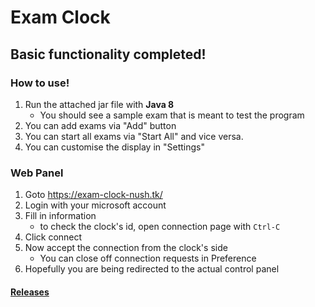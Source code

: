 # Exam Clock

## Basic functionality completed!

### How to use!
1. Run the attached jar file with **Java 8**
   - You should see a sample exam that is meant to test the program
2. You can add exams via "Add" button
3. You can start all exams via "Start All" and vice versa.
4. You can customise the display in "Settings"

### Web Panel
1. Goto https://exam-clock-nush.tk/
2. Login with your microsoft account
3. Fill in information
   * to check the clock's id, open connection page with `Ctrl-C`
4. Click connect
5. Now accept the connection from the clock's side
   * You can close off connection requests in Preference
6. Hopefully you are being redirected to the actual control panel

#### [Releases](https://github.com/appventure-nush/exam-clock-2020/releases)
